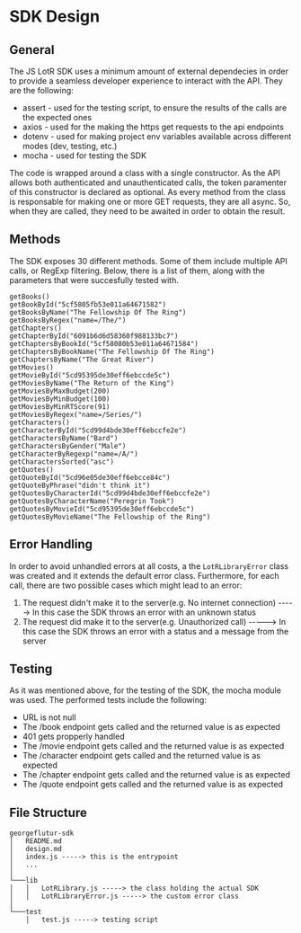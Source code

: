 # SDK Design

## General

The JS LotR SDK uses a minimum amount of external dependecies in order to provide a seamless developer experience to interact with the API. 
They are the following:

- assert - used for the testing script, to ensure the results of the calls are the expected ones
- axios - used for the making the https get requests to the api endpoints
- dotenv - used for making project env variables available across different modes (dev, testing, etc.) 
- mocha - used for testing the SDK

The code is wrapped around a class with a single constructor. As the API allows both authenticated and unauthenticated calls, the token paramenter of this constructor is declared as optional. 
As every method from the class is responsable for making one or more GET requests, they are all async. So, when they are called, they need to be awaited in order to obtain the result.


## Methods
The SDK exposes 30 different methods. Some of them include multiple API calls, or RegExp filtering. Below, there is a list of them, along with the parameters that were succesfully tested with.
```
getBooks()
getBookById("5cf5805fb53e011a64671582")
getBooksByName("The Fellowship Of The Ring")
getBooksByRegex("name=/The/")
getChapters()
getChapterById("6091b6d6d58360f988133bc7")
getChaptersByBookId("5cf58080b53e011a64671584")
getChaptersByBookName("The Fellowship Of The Ring")
getChaptersByName("The Great River")
getMovies()
getMovieById("5cd95395de30eff6ebccde5c")
getMoviesByName("The Return of the King")
getMoviesByMaxBudget(200)
getMoviesByMinBudget(100)
getMoviesByMinRTScore(91)
getMoviesByRegex("name=/Series/")
getCharacters()
getCharacterById("5cd99d4bde30eff6ebccfe2e")
getCharactersByName("Bard")
getCharactersByGender("Male")
getCharacterByRegexp("name=/A/")
getCharactersSorted("asc")
getQuotes()
getQuoteById("5cd96e05de30eff6ebcce84c")
getQuoteByPhrase("didn't think it")
getQuotesByCharacterId("5cd99d4bde30eff6ebccfe2e")
getQuotesByCharacterName("Peregrin Took")
getQuotesByMovieId("5cd95395de30eff6ebccde5c")
getQuotesByMovieName("The Fellowship of the Ring")
```

## Error Handling

In order to avoid unhandled errors at all costs, a the ```LotRLibraryError``` class was created and it extends the default error class. Furthermore, for each call, there are two possible cases which might lead to an error:
1. The request didn't make it to the server(e.g. No internet connection) -----> In this case the SDK throws an error with an unknown status
2. The request did make it to the server(e.g. Unauthorized call) -----> In this case the SDK throws an error with a status and a message from the server

## Testing

As it was mentioned above, for the testing of the SDK, the mocha module was used. The performed tests include the following:
- URL is not null
- The /book endpoint gets called and the returned value is as expected
- 401 gets propperly handled
- The /movie endpoint gets called and the returned value is as expected
- The /character endpoint gets called and the returned value is as expected
- The /chapter endpoint gets called and the returned value is as expected
- The /quote endpoint gets called and the returned value is as expected

## File Structure

```
georgeflutur-sdk
│   README.md
│   design.md    
│   index.js -----> this is the entrypoint
│   ...
│
└───lib
│   │   LotRLibrary.js -----> the class holding the actual SDK
│   │   LotRLibraryError.js -----> the custom error class
│   
└───test
    │   test.js -----> testing script
```
